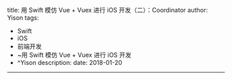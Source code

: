 title: 用 Swift 模仿 Vue + Vuex 进行 iOS 开发（二）：Coordinator
author: Yison
tags: 
- Swift
- iOS
- 前端开发
- ~用 Swift 模仿 Vue + Vuex 进行 iOS 开发
- ^Yison
description: 
date: 2018-01-20
---

